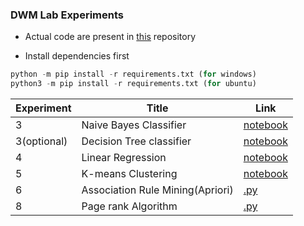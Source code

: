 ### DWM Lab Experiments

- Actual code are present in [this](https://github.com/veb-101/Machine-Learning-Algorithms) repository
* Install dependencies first

```python
python -m pip install -r requirements.txt (for windows)
python3 -m pip install -r requirements.txt (for ubuntu)
```

| Experiment  | Title                            | Link                                                                                                                                        |
| ----------- | -------------------------------- | ------------------------------------------------------------------------------------------------------------------------------------------- |
| 3           | Naive Bayes Classifier           | [notebook](https://nbviewer.jupyter.org/github/veb-101/Machine-Learning-Algorithms/blob/master/Naive%20Bayes/Naive%20Bayes.ipynb)           |
| 3(optional) | Decision Tree classifier         | [notebook](https://nbviewer.jupyter.org/github/veb-101/Machine-Learning-Algorithms/blob/master/Decision%20Trees/decision%20tree.ipynb)      |
| 4           | Linear Regression                | [notebook](https://nbviewer.jupyter.org/github/veb-101/Machine-Learning-Algorithms/blob/master/Linear%20Regression/linear_regression.ipynb) |
| 5           | K-means Clustering               | [notebook](https://nbviewer.jupyter.org/github/veb-101/Machine-Learning-Algorithms/blob/master/K-means/K_means.ipynb)                       |
| 6           | Association Rule Mining(Apriori) | [.py](https://repl.it/@VaibhavSingh4/Apriori-Algorithm)                                                                                     |
| 8           | Page rank Algorithm              | [.py](https://repl.it/@VaibhavSingh4/Page-Rank)                                                                                             |
